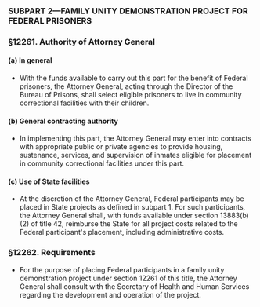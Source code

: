 ### SUBPART 2—FAMILY UNITY DEMONSTRATION PROJECT FOR FEDERAL PRISONERS

### §12261. Authority of Attorney General
#### (a) In general
* With the funds available to carry out this part for the benefit of Federal prisoners, the Attorney General, acting through the Director of the Bureau of Prisons, shall select eligible prisoners to live in community correctional facilities with their children.

#### (b) General contracting authority
* In implementing this part, the Attorney General may enter into contracts with appropriate public or private agencies to provide housing, sustenance, services, and supervision of inmates eligible for placement in community correctional facilities under this part.

#### (c) Use of State facilities
* At the discretion of the Attorney General, Federal participants may be placed in State projects as defined in subpart 1. For such participants, the Attorney General shall, with funds available under section 13883(b)(2) of title 42, reimburse the State for all project costs related to the Federal participant's placement, including administrative costs.

### §12262. Requirements
* For the purpose of placing Federal participants in a family unity demonstration project under section 12261 of this title, the Attorney General shall consult with the Secretary of Health and Human Services regarding the development and operation of the project.